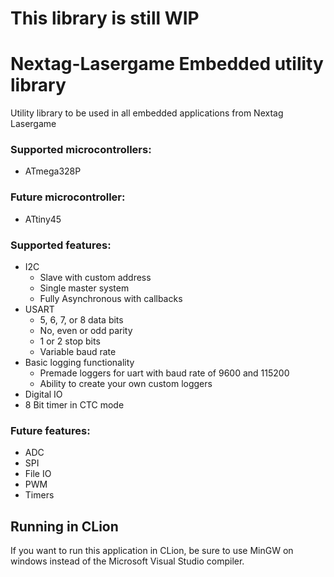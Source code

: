 # This library is still WIP

# Nextag-Lasergame Embedded utility library
Utility library to be used in all embedded applications from Nextag Lasergame
### Supported microcontrollers:
- ATmega328P
### Future microcontroller:
- ATtiny45
### Supported features:
- I2C
    - Slave with custom address
    - Single master system
    - Fully Asynchronous with callbacks
- USART
    - 5, 6, 7, or 8 data bits
    - No, even or odd parity
    - 1 or 2 stop bits
    - Variable baud rate
- Basic logging functionality
    - Premade loggers for uart with baud rate of 9600 and 115200
    - Ability to create your own custom loggers
- Digital IO
- 8 Bit timer in CTC mode
### Future features:
- ADC
- SPI
- File IO
- PWM
- Timers

## Running in CLion
If you want to run this application in CLion, be sure to use MinGW on windows instead of the Microsoft Visual Studio compiler.
